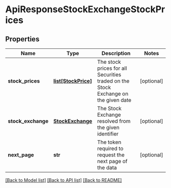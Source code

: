 # ApiResponseStockExchangeStockPrices

## Properties
Name | Type | Description | Notes
------------ | ------------- | ------------- | -------------
**stock_prices** | [**list[StockPrice]**](StockPrice.md) | The stock prices for all Securities traded on the Stock Exchange on the given date | [optional] 
**stock_exchange** | [**StockExchange**](StockExchange.md) | The Stock Exchange resolved from the given identifier | [optional] 
**next_page** | **str** | The token required to request the next page of the data | [optional] 

[[Back to Model list]](../README.md#documentation-for-models) [[Back to API list]](../README.md#documentation-for-api-endpoints) [[Back to README]](../README.md)


